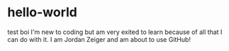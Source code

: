 # hello-world
test boi
I'm new to coding but am very exited to learn because of all that I can do with it. I am Jordan Zeiger and am about to use GitHub!
